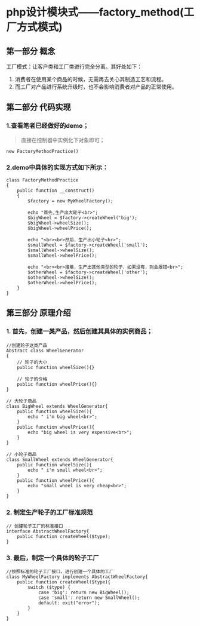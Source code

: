 # php设计模块式——factory_method(工厂方式模式)
## 第一部分 概念
工厂模式：让客户类和工厂类进行完全分离。其好处如下：
1. 消费者在使用某个商品的时候，无需再去关心其制造工艺和流程。
2. 而工厂对产品进行系统升级时，也不会影响消费者对产品的正常使用。

## 第二部分 代码实现

### 1.查看笔者已经做好的demo；
> 直接在控制器中实例化下对象即可；

```
new FactoryMethodPractice()
```
### 2.demo中具体的实现方式如下所示：
```
class FactoryMethodPractice
{
    public function __construct()
    {
        $factory = new MyWheelFactory();

        echo "首先,生产出大轮子<br>";
        $bigWheel = $factory->createWheel('big');
        $bigWheel->wheelSize();
        $bigWheel->wheelPrice();

        echo "<br><br>然后，生产出小轮子<br>";
        $smallWheel = $factory->createWheel('small');
        $smallWheel->wheelSize();
        $smallWheel->wheelPrice();

        echo "<br><br>接着，生产出其他类型的轮子，如果没有，则会报错<br>";
        $otherWheel = $factory->createWheel('other');
        $otherWheel->wheelSize();
        $otherWheel->wheelPrice();
    }
}
```

## 第三部分 原理介绍

### 1. 首先，创建一类产品，然后创建其具体的实例商品；
```
//创建轮子这类产品
Abstract class WheelGenerator
{
    // 轮子的大小
    public function wheelSize(){}

    // 轮子的价格
    public function wheelPrice(){}
}

// 大轮子商品
class BigWheel extends WheelGenerator{
    public function wheelSize(){
        echo " i'm big wheel<br>";
    }
    public function wheelPrice(){
        echo "big wheel is very expensive<br>";
    }
}

// 小轮子商品
class SmallWheel extends WheelGenerator{
    public function wheelSize(){
        echo " i'm small wheel<br>";
    }
    public function wheelPrice(){
        echo "small wheel is very cheap<br>";
    }
}
```
### 2. 制定生产轮子的工厂标准规范
```
// 创建轮子工厂的标准接口
interface AbstractWheelFactory{
    public function createWheel($type);
}

```
### 3. 最后，制定一个具体的轮子工厂
```
//按照标准的轮子工厂接口，进行创建一个具体的工厂
class MyWheelFactory implements AbstractWheelFactory{
    public function createWheel($type){
        switch ($type) {
            case 'big': return new BigWheel();
            case 'small': return new SmallWheel();
            default: exit("error");
        }
    }
}
```

